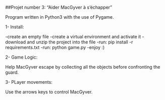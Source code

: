 ##Projet number 3: “Aider MacGyver à s’échapper”


Program written in Python3 with the use of Pygame.

1- Install:

-create an empty file
-create a virtual environment and activate it
-download and unzip the project into the file 
-run: pip install -r requirements.txt 
-run: python game.py
-enjoy :)

2- Game Logic:

Help MacGyver escape by collecting all the objects before confronting the guard.

3- PLayer movements: 

Use the arrows keys to control MacGyver.

